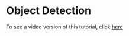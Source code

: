 # Object Detection
To see a video version of this tutorial, click [here](https://www.youtube.com/watch?v=YmKg95CTtbc)
